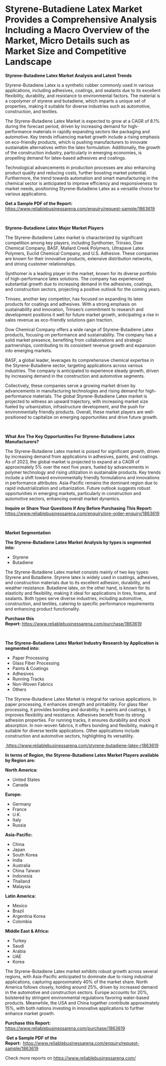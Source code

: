 <p><h1>Styrene-Butadiene Latex Market Provides a Comprehensive Analysis Including a Macro Overview of the Market, Micro Details such as Market Size and Competitive Landscape</h1></p><p><strong>Styrene-Butadiene Latex Market Analysis and Latest Trends</strong></p>
<p><p>Styrene-Butadiene Latex is a synthetic rubber commonly used in various applications, including adhesives, coatings, and sealants due to its excellent flexibility, durability, and resistance to environmental factors. The material is a copolymer of styrene and butadiene, which imparts a unique set of properties, making it suitable for diverse industries such as automotive, construction, and textiles.</p><p>The Styrene-Butadiene Latex Market is expected to grow at a CAGR of 8.1% during the forecast period, driven by increasing demand for high-performance materials in rapidly expanding sectors like packaging and automotive. Key trends influencing market growth include a rising emphasis on eco-friendly products, which is pushing manufacturers to innovate sustainable alternatives within the latex formulation. Additionally, the growth of the construction industry, particularly in emerging economies, is propelling demand for latex-based adhesives and coatings.</p><p>Technological advancements in production processes are also enhancing product quality and reducing costs, further boosting market potential. Furthermore, the trend towards automation and smart manufacturing in the chemical sector is anticipated to improve efficiency and responsiveness to market needs, positioning Styrene-Butadiene Latex as a versatile choice for various applications.</p></p>
<p><strong>Get a Sample PDF of the Report:&nbsp;</strong> <a href="https://www.reliablebusinessarena.com/enquiry/request-sample/1863619?utm_campaign=1891&utm_medium=2&utm_source=Github&utm_content=ia&utm_term=10012025&utm_id=styrene-butadiene-latex">https://www.reliablebusinessarena.com/enquiry/request-sample/1863619</a></p>
<p>&nbsp;</p>
<p><strong>Styrene-Butadiene Latex Major Market Players</strong></p>
<p><p>The Styrene-Butadiene Latex market is characterized by significant competition among key players, including Synthomer, Trinseo, Dow Chemical Company, BASF, Mallard Creek Polymers, Ultrapave Latex Polymers, Euclid Chemical Company, and U.S. Adhesive. These companies are known for their innovative products, extensive distribution networks, and strong customer relationships.</p><p>Synthomer is a leading player in the market, known for its diverse portfolio of high-performance latex solutions. The company has experienced substantial growth due to increasing demand in the adhesives, coatings, and construction sectors, projecting a positive outlook for the coming years.</p><p>Trinseo, another key competitor, has focused on expanding its latex products for coatings and adhesives. With a strong emphasis on sustainability and innovation, Trinseo’s commitment to research and development positions it well for future market growth, anticipating a rise in sales revenue as eco-friendly solutions gain traction.</p><p>Dow Chemical Company offers a wide range of Styrene-Butadiene Latex products, focusing on performance and sustainability. The company has a solid market presence, benefiting from collaborations and strategic partnerships, contributing to its consistent revenue growth and expansion into emerging markets.</p><p>BASF, a global leader, leverages its comprehensive chemical expertise in the Styrene-Butadiene sector, targeting applications across various industries. The company is anticipated to experience steady growth, driven by increasing demand in the construction and automotive segments.</p><p>Collectively, these companies serve a growing market driven by advancements in manufacturing technologies and rising demand for high-performance materials. The global Styrene-Butadiene Latex market is projected to witness an upward trajectory, with increasing market size fueled by urbanization, infrastructure development, and the push for environmentally friendly products. Overall, these market players are well-positioned to capitalize on emerging opportunities and drive future growth.</p></p>
<p>&nbsp;</p>
<p><strong>What Are The Key Opportunities For Styrene-Butadiene Latex Manufacturers?</strong></p>
<p><p>The Styrene-Butadiene Latex market is poised for significant growth, driven by increasing demand from applications in adhesives, paints, and coatings. As of 2023, the global market is projected to expand at a CAGR of approximately 5% over the next five years, fueled by advancements in polymer technology and rising utilization in sustainable products. Key trends include a shift toward environmentally friendly formulations and innovations in performance attributes. Asia-Pacific remains the dominant region due to rapid industrialization and urbanization. Future outlook suggests robust opportunities in emerging markets, particularly in construction and automotive sectors, enhancing overall market dynamics.</p></p>
<p><strong>Inquire or Share Your Questions If Any Before Purchasing This Report:</strong> <a href="https://www.reliablebusinessarena.com/enquiry/pre-order-enquiry/1863619?utm_campaign=1891&utm_medium=2&utm_source=Github&utm_content=ia&utm_term=10012025&utm_id=styrene-butadiene-latex">https://www.reliablebusinessarena.com/enquiry/pre-order-enquiry/1863619</a></p>
<p>&nbsp;</p>
<p><strong>Market Segmentation</strong></p>
<p><strong>The Styrene-Butadiene Latex Market Analysis by types is segmented into:</strong></p>
<p><ul><li>Styrene</li><li>Butadiene</li></ul></p>
<p><p>The Styrene-Butadiene Latex market consists mainly of two key types: Styrene and Butadiene. Styrene latex is widely used in coatings, adhesives, and construction materials due to its excellent adhesion, durability, and weather resistance. Butadiene latex, on the other hand, is known for its elasticity and flexibility, making it ideal for applications in tires, foams, and sealants. Both types serve diverse industries, including automotive, construction, and textiles, catering to specific performance requirements and enhancing product functionality.</p></p>
<p><strong>Purchase this Report:&nbsp;</strong><a href="https://www.reliablebusinessarena.com/purchase/1863619?utm_campaign=1891&utm_medium=2&utm_source=Github&utm_content=ia&utm_term=10012025&utm_id=styrene-butadiene-latex">https://www.reliablebusinessarena.com/purchase/1863619</a></p>
<p>&nbsp;</p>
<p><strong>The Styrene-Butadiene Latex Market Industry Research by Application is segmented into:</strong></p>
<p><ul><li>Paper Processing</li><li>Glass Fiber Processing</li><li>Paints & Coatings</li><li>Adhesives</li><li>Running Tracks</li><li>Non-Woven Fabrics</li><li>Others</li></ul></p>
<p><p>The Styrene-Butadiene Latex Market is integral for various applications. In paper processing, it enhances strength and printability. For glass fiber processing, it provides bonding and durability. In paints and coatings, it improves flexibility and resistance. Adhesives benefit from its strong adhesion properties. For running tracks, it ensures durability and shock absorption. In non-woven fabrics, it offers bonding and flexibility, making it suitable for diverse textile applications. Other applications include construction and automotive sectors, highlighting its versatility.</p></p>
<p><a href="https://www.reliablebusinessarena.com/styrene-butadiene-latex-r1863619?utm_campaign=1891&utm_medium=2&utm_source=Github&utm_content=ia&utm_term=10012025&utm_id=styrene-butadiene-latex">&nbsp;https://www.reliablebusinessarena.com/styrene-butadiene-latex-r1863619</a></p>
<p><strong>In terms of Region, the Styrene-Butadiene Latex Market Players available by Region are:</strong></p>
<p>
    <p> <strong> North America: </strong>
        <ul>
            <li>United States</li>
            <li>Canada</li>
        </ul>
        </p> 
    <p> <strong> Europe: </strong>
        <ul>
            <li>Germany</li>
            <li>France</li>
            <li>U.K.</li>
            <li>Italy</li>
            <li>Russia</li>
        </ul>
        </p> 
    <p> <strong> Asia-Pacific: </strong>
        <ul>
            <li>China</li>
            <li>Japan</li>
            <li>South Korea</li>
            <li>India</li>
            <li>Australia</li>
            <li>China Taiwan</li>
            <li>Indonesia</li>
            <li>Thailand</li>
            <li>Malaysia</li>
        </ul>
        </p> 
    <p> <strong> Latin America: </strong>
        <ul>
            <li>Mexico</li>
            <li>Brazil</li>
            <li>Argentina Korea</li>
            <li>Colombia</li>
        </ul>
        </p> 
    <p> <strong> Middle East & Africa: </strong>
        <ul>
            <li>Turkey</li>
            <li>Saudi</li>
            <li>Arabia</li>
            <li>UAE</li>
            <li>Korea</li>
        </ul>
    </p>
    </p>
<p><p>The Styrene-Butadiene Latex market exhibits robust growth across several regions, with Asia-Pacific anticipated to dominate due to rising industrial applications, capturing approximately 40% of the market share. North America follows closely, holding around 25%, driven by increased demand in the automotive and construction sectors. Europe accounts for 20%, bolstered by stringent environmental regulations favoring water-based products. Meanwhile, the USA and China together contribute approximately 15%, with both nations investing in innovative applications to further enhance market growth.</p></p>
<p><strong>Purchase this Report: </strong><a href="https://www.reliablebusinessarena.com/purchase/1863619?utm_campaign=1891&utm_medium=2&utm_source=Github&utm_content=ia&utm_term=10012025&utm_id=styrene-butadiene-latex">https://www.reliablebusinessarena.com/purchase/1863619</a></p>
<p>&nbsp;<strong>Get a Sample PDF of the Report:&nbsp;&nbsp;</strong><a href="https://www.reliablebusinessarena.com/enquiry/request-sample/1863619?utm_campaign=1891&utm_medium=2&utm_source=Github&utm_content=ia&utm_term=10012025&utm_id=styrene-butadiene-latex">https://www.reliablebusinessarena.com/enquiry/request-sample/1863619</a></p>
<p><strong></strong></p>
<p>Check more reports on <a href="https://www.reliablebusinessarena.com/?utm_campaign=1891&utm_medium=2&utm_source=Github&utm_content=ia&utm_term=10012025&utm_id=styrene-butadiene-latex">https://www.reliablebusinessarena.com/</a></p>